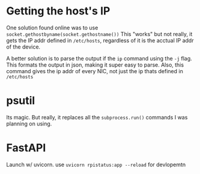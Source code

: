 # Getting the host's IP

One solution found online was to use `socket.gethostbyname(socket.gethostname())`
This "works" but not really, it gets the IP addr defined in `/etc/hosts`,
regardless of it is the acctual IP addr of the device.

A better solution is to parse the output if the `ip` command using the `-j` flag.
This formats the output in json, making it super easy to parse. Also, this command
gives the ip addr of every NIC, not just the ip thats defined in `/etc/hosts`


# psutil

Its magic. But really, it replaces all the `subprocess.run()` commands I was planning on using.

# FastAPI

Launch w/ uvicorn. use `uvicorn rpistatus:app --reload` for devlopemtn
